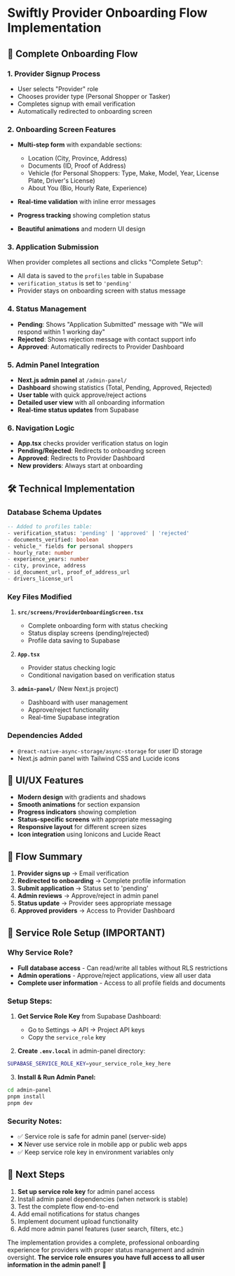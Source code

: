 # Swiftly Provider Onboarding Flow Implementation

## 🎯 **Complete Onboarding Flow**

### **1. Provider Signup Process**
- User selects "Provider" role
- Chooses provider type (Personal Shopper or Tasker)
- Completes signup with email verification
- Automatically redirected to onboarding screen

### **2. Onboarding Screen Features**
- **Multi-step form** with expandable sections:
  - Location (City, Province, Address)
  - Documents (ID, Proof of Address)
  - Vehicle (for Personal Shoppers: Type, Make, Model, Year, License Plate, Driver's License)
  - About You (Bio, Hourly Rate, Experience)

- **Real-time validation** with inline error messages
- **Progress tracking** showing completion status
- **Beautiful animations** and modern UI design

### **3. Application Submission**
When provider completes all sections and clicks "Complete Setup":
- All data is saved to the `profiles` table in Supabase
- `verification_status` is set to `'pending'`
- Provider stays on onboarding screen with status message

### **4. Status Management**
- **Pending**: Shows "Application Submitted" message with "We will respond within 1 working day"
- **Rejected**: Shows rejection message with contact support info
- **Approved**: Automatically redirects to Provider Dashboard

### **5. Admin Panel Integration**
- **Next.js admin panel** at `/admin-panel/`
- **Dashboard** showing statistics (Total, Pending, Approved, Rejected)
- **User table** with quick approve/reject actions
- **Detailed user view** with all onboarding information
- **Real-time status updates** from Supabase

### **6. Navigation Logic**
- **App.tsx** checks provider verification status on login
- **Pending/Rejected**: Redirects to onboarding screen
- **Approved**: Redirects to Provider Dashboard
- **New providers**: Always start at onboarding

## 🛠 **Technical Implementation**

### **Database Schema Updates**
```sql
-- Added to profiles table:
- verification_status: 'pending' | 'approved' | 'rejected'
- documents_verified: boolean
- vehicle_* fields for personal shoppers
- hourly_rate: number
- experience_years: number
- city, province, address
- id_document_url, proof_of_address_url
- drivers_license_url
```

### **Key Files Modified**
1. **`src/screens/ProviderOnboardingScreen.tsx`**
   - Complete onboarding form with status checking
   - Status display screens (pending/rejected)
   - Profile data saving to Supabase

2. **`App.tsx`**
   - Provider status checking logic
   - Conditional navigation based on verification status

3. **`admin-panel/`** (New Next.js project)
   - Dashboard with user management
   - Approve/reject functionality
   - Real-time Supabase integration

### **Dependencies Added**
- `@react-native-async-storage/async-storage` for user ID storage
- Next.js admin panel with Tailwind CSS and Lucide icons

## 🎨 **UI/UX Features**
- **Modern design** with gradients and shadows
- **Smooth animations** for section expansion
- **Progress indicators** showing completion
- **Status-specific screens** with appropriate messaging
- **Responsive layout** for different screen sizes
- **Icon integration** using Ionicons and Lucide React

## 🔄 **Flow Summary**
1. **Provider signs up** → Email verification
2. **Redirected to onboarding** → Complete profile information
3. **Submit application** → Status set to 'pending'
4. **Admin reviews** → Approve/reject in admin panel
5. **Status update** → Provider sees appropriate message
6. **Approved providers** → Access to Provider Dashboard

## 🔐 **Service Role Setup (IMPORTANT)**

### **Why Service Role?**
- **Full database access** - Can read/write all tables without RLS restrictions
- **Admin operations** - Approve/reject applications, view all user data
- **Complete user information** - Access to all profile fields and documents

### **Setup Steps:**
1. **Get Service Role Key** from Supabase Dashboard:
   - Go to Settings → API → Project API keys
   - Copy the `service_role` key

2. **Create `.env.local`** in admin-panel directory:
```bash
SUPABASE_SERVICE_ROLE_KEY=your_service_role_key_here
```

3. **Install & Run Admin Panel:**
```bash
cd admin-panel
pnpm install
pnpm dev
```

### **Security Notes:**
- ✅ Service role is safe for admin panel (server-side)
- ❌ Never use service role in mobile app or public web apps
- ✅ Keep service role key in environment variables only

## 🚀 **Next Steps**
1. **Set up service role key** for admin panel access
2. Install admin panel dependencies (when network is stable)
3. Test the complete flow end-to-end
4. Add email notifications for status changes
5. Implement document upload functionality
6. Add more admin panel features (user search, filters, etc.)

The implementation provides a complete, professional onboarding experience for providers with proper status management and admin oversight. **The service role ensures you have full access to all user information in the admin panel!** 🎯

